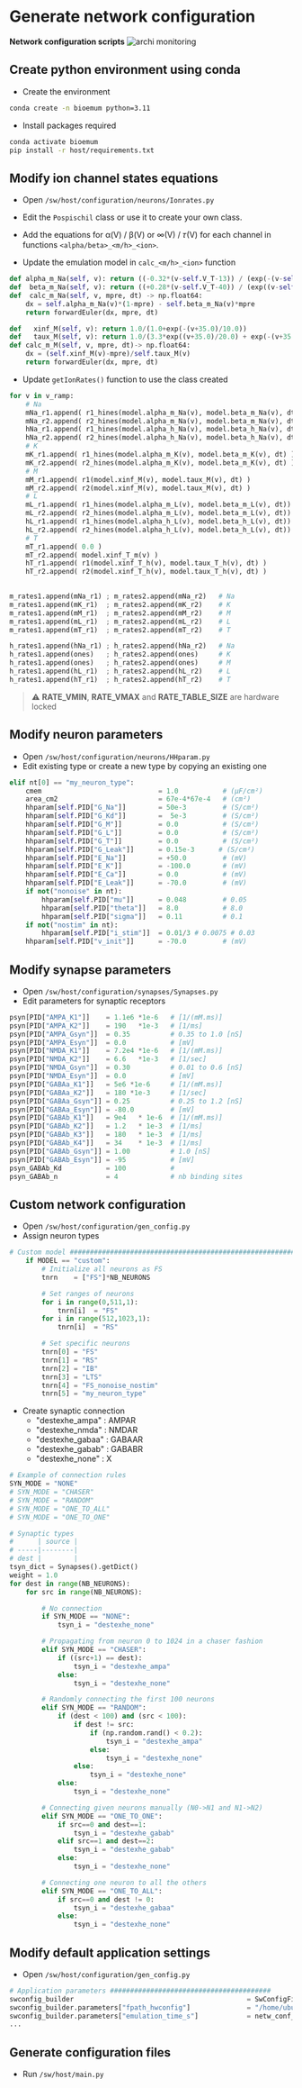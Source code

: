 # Generate network configuration

**Network configuration scripts**
![archi monitoring](../img/archi_config.png)

## Create python environment using conda

* Create the environment

```Bash
conda create -n bioemum python=3.11
```

* Install packages required

```Bash
conda activate bioemum
pip install -r host/requirements.txt
```

## Modify ion channel states equations

* Open `/sw/host/configuration/neurons/Ionrates.py`

* Edit the `Pospischil` class or use it to create your own class.

* Add the equations for α(V) / β(V) or ∞(V) / 𝜏(V) for each channel in functions `<alpha/beta>_<m/h>_<ion>`.
* Update the emulation model in `calc_<m/h>_<ion>` function

```python
def alpha_m_Na(self, v): return ((-0.32*(v-self.V_T-13)) / (exp(-(v-self.V_T-13)/4)-1))
def  beta_m_Na(self, v): return ((+0.28*(v-self.V_T-40)) / (exp((v-self.V_T-40)/5)-1))
def  calc_m_Na(self, v, mpre, dt) -> np.float64: 
    dx = self.alpha_m_Na(v)*(1-mpre) - self.beta_m_Na(v)*mpre
    return forwardEuler(dx, mpre, dt)
```

```python
def   xinf_M(self, v): return 1.0/(1.0+exp(-(v+35.0)/10.0))
def   taux_M(self, v): return 1.0/(3.3*exp((v+35.0)/20.0) + exp(-(v+35.0)/20.0))
def calc_m_M(self, v, mpre, dt)-> np.float64:
    dx = (self.xinf_M(v)-mpre)/self.taux_M(v)
    return forwardEuler(dx, mpre, dt)
```

* Update `getIonRates()` function to use the class created

```python
for v in v_ramp:
    # Na
    mNa_r1.append( r1_hines(model.alpha_m_Na(v), model.beta_m_Na(v), dt))
    mNa_r2.append( r2_hines(model.alpha_m_Na(v), model.beta_m_Na(v), dt))
    hNa_r1.append( r1_hines(model.alpha_h_Na(v), model.beta_h_Na(v), dt))
    hNa_r2.append( r2_hines(model.alpha_h_Na(v), model.beta_h_Na(v), dt))
    # K
    mK_r1.append( r1_hines(model.alpha_m_K(v), model.beta_m_K(v), dt) )
    mK_r2.append( r2_hines(model.alpha_m_K(v), model.beta_m_K(v), dt) )
    # M
    mM_r1.append( r1(model.xinf_M(v), model.taux_M(v), dt) )
    mM_r2.append( r2(model.xinf_M(v), model.taux_M(v), dt) )
    # L
    mL_r1.append( r1_hines(model.alpha_m_L(v), model.beta_m_L(v), dt))
    mL_r2.append( r2_hines(model.alpha_m_L(v), model.beta_m_L(v), dt))
    hL_r1.append( r1_hines(model.alpha_h_L(v), model.beta_h_L(v), dt))
    hL_r2.append( r2_hines(model.alpha_h_L(v), model.beta_h_L(v), dt))
    # T
    mT_r1.append( 0.0 )
    mT_r2.append( model.xinf_T_m(v) )
    hT_r1.append( r1(model.xinf_T_h(v), model.taux_T_h(v), dt) )
    hT_r2.append( r2(model.xinf_T_h(v), model.taux_T_h(v), dt) )

    
m_rates1.append(mNa_r1) ; m_rates2.append(mNa_r2)   # Na
m_rates1.append(mK_r1)  ; m_rates2.append(mK_r2)    # K
m_rates1.append(mM_r1)  ; m_rates2.append(mM_r2)    # M
m_rates1.append(mL_r1)  ; m_rates2.append(mL_r2)    # L
m_rates1.append(mT_r1)  ; m_rates2.append(mT_r2)    # T

h_rates1.append(hNa_r1) ; h_rates2.append(hNa_r2)   # Na
h_rates1.append(ones)   ; h_rates2.append(ones)     # K
h_rates1.append(ones)   ; h_rates2.append(ones)     # M
h_rates1.append(hL_r1)  ; h_rates2.append(hL_r2)    # L
h_rates1.append(hT_r1)  ; h_rates2.append(hT_r2)    # T
```

> :warning: **RATE_VMIN**, **RATE_VMAX** and **RATE_TABLE_SIZE** are hardware locked

## Modify neuron parameters

* Open `/sw/host/configuration/neurons/HHparam.py`
* Edit existing type or create a new type by copying an existing one
```python
elif nt[0] == "my_neuron_type":
    cmem                             = 1.0           # (µF/cm²)
    area_cm2                         = 67e-4*67e-4   # (cm²)
    hhparam[self.PID["G_Na"]]        = 50e-3         # (S/cm²)
    hhparam[self.PID["G_Kd"]]        =  5e-3         # (S/cm²)
    hhparam[self.PID["G_M"]]         = 0.0           # (S/cm²)
    hhparam[self.PID["G_L"]]         = 0.0           # (S/cm²)
    hhparam[self.PID["G_T"]]         = 0.0           # (S/cm²)
    hhparam[self.PID["G_Leak"]]      = 0.15e-3      # (S/cm²)
    hhparam[self.PID["E_Na"]]        = +50.0         # (mV)
    hhparam[self.PID["E_K"]]         = -100.0        # (mV)
    hhparam[self.PID["E_Ca"]]        = 0.0           # (mV)
    hhparam[self.PID["E_Leak"]]      = -70.0         # (mV)
    if not("nonoise" in nt):
        hhparam[self.PID["mu"]]      = 0.048         # 0.05
        hhparam[self.PID["theta"]]   = 8.0           # 8.0
        hhparam[self.PID["sigma"]]   = 0.11          # 0.1
    if not("nostim" in nt):
        hhparam[self.PID["i_stim"]]  = 0.01/3 # 0.0075 # 0.03          # (mA/cm²)
    hhparam[self.PID["v_init"]]      = -70.0         # (mV)
```
## Modify synapse parameters

* Open `/sw/host/configuration/synapses/Synapses.py`
* Edit parameters for synaptic receptors
```python
psyn[PID["AMPA_K1"]]    = 1.1e6 *1e-6   # [1/(mM.ms)]
psyn[PID["AMPA_K2"]]    = 190   *1e-3   # [1/ms]
psyn[PID["AMPA_Gsyn"]]  = 0.35          # 0.35 to 1.0 [nS]
psyn[PID["AMPA_Esyn"]]  = 0.0           # [mV]
psyn[PID["NMDA_K1"]]    = 7.2e4 *1e-6   # [1/(mM.ms)]
psyn[PID["NMDA_K2"]]    = 6.6   *1e-3   # [1/sec]
psyn[PID["NMDA_Gsyn"]]  = 0.30          # 0.01 to 0.6 [nS]
psyn[PID["NMDA_Esyn"]]  = 0.0           # [mV]
psyn[PID["GABAa_K1"]]   = 5e6 *1e-6     # [1/(mM.ms)]
psyn[PID["GABAa_K2"]]   = 180 *1e-3     # [1/sec]
psyn[PID["GABAa_Gsyn"]] = 0.25          # 0.25 to 1.2 [nS]
psyn[PID["GABAa_Esyn"]] = -80.0         # [mV]
psyn[PID["GABAb_K1"]]   = 9e4   * 1e-6  # [1/(mM.ms)]
psyn[PID["GABAb_K2"]]   = 1.2   * 1e-3  # [1/ms]
psyn[PID["GABAb_K3"]]   = 180   * 1e-3  # [1/ms]
psyn[PID["GABAb_K4"]]   = 34    * 1e-3  # [1/ms]
psyn[PID["GABAb_Gsyn"]] = 1.00          # 1.0 [nS]
psyn[PID["GABAb_Esyn"]] = -95           # [mV]
psyn_GABAb_Kd           = 100           #
psyn_GABAb_n            = 4             # nb binding sites
```

## Custom network configuration

* Open `/sw/host/configuration/gen_config.py`
* Assign neuron types

```python
# Custom model #################################################################
    if MODEL == "custom":
        # Initialize all neurons as FS
        tnrn    = ["FS"]*NB_NEURONS

        # Set ranges of neurons
        for i in range(0,511,1):
            tnrn[i]  = "FS"
        for i in range(512,1023,1):
            tnrn[i]  = "RS"

        # Set specific neurons
        tnrn[0] = "FS"
        tnrn[1] = "RS"
        tnrn[2] = "IB"
        tnrn[3] = "LTS"
        tnrn[4] = "FS_nonoise_nostim"
        tnrn[5] = "my_neuron_type"
```

* Create synaptic connection
    * "destexhe_ampa"  : AMPAR
    * "destexhe_nmda"  : NMDAR
    * "destexhe_gabaa" : GABAAR
    * "destexhe_gabab" : GABABR
    * "destexhe_none"  : X

```python
# Example of connection rules
SYN_MODE = "NONE"
# SYN_MODE = "CHASER"
# SYN_MODE = "RANDOM"
# SYN_MODE = "ONE_TO_ALL"
# SYN_MODE = "ONE_TO_ONE"

# Synaptic types
#      | source |
# -----|--------|
# dest |        |
tsyn_dict = Synapses().getDict()
weight = 1.0
for dest in range(NB_NEURONS):
    for src in range(NB_NEURONS):

        # No connection
        if SYN_MODE == "NONE":
            tsyn_i = "destexhe_none"

        # Propagating from neuron 0 to 1024 in a chaser fashion
        elif SYN_MODE == "CHASER":
            if ((src+1) == dest):
                tsyn_i = "destexhe_ampa"
            else:
                tsyn_i = "destexhe_none"

        # Randomly connecting the first 100 neurons
        elif SYN_MODE == "RANDOM":
            if (dest < 100) and (src < 100):
                if dest != src:
                    if (np.random.rand() < 0.2):
                        tsyn_i = "destexhe_ampa"
                    else:
                        tsyn_i = "destexhe_none"
                else:
                    tsyn_i = "destexhe_none"
            else:
                tsyn_i = "destexhe_none"

        # Connecting given neurons manually (N0->N1 and N1->N2)
        elif SYN_MODE == "ONE_TO_ONE":
            if src==0 and dest==1:
                tsyn_i = "destexhe_gabab"
            elif src==1 and dest==2:
                tsyn_i = "destexhe_gabab"
            else:
                tsyn_i = "destexhe_none"

        # Connecting one neuron to all the others
        elif SYN_MODE == "ONE_TO_ALL":
            if src==0 and dest != 0:
                tsyn_i = "destexhe_gabaa"
            else:
                tsyn_i = "destexhe_none"
```

## Modify default application settings

* Open `/sw/host/configuration/gen_config.py`
```python
# Application parameters ########################################
swconfig_builder                                           = SwConfigFile()
swconfig_builder.parameters["fpath_hwconfig"]              = "/home/ubuntu/bioemus/config/hwconfig_" + config_fname + ".txt"
swconfig_builder.parameters["emulation_time_s"]            = netw_conf_params.emulation_time_s
...
```

## Generate configuration files

* Run `/sw/host/main.py`